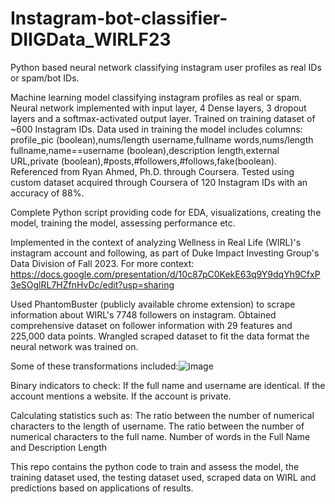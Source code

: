 # Instagram-bot-classifier-DIIGData_WIRLF23
Python based neural network classifying instagram user profiles as real IDs or spam/bot IDs.


Machine learning model classifying instagram profiles as real or spam. Neural network implemented with input layer, 4 Dense layers, 3 dropout layers and a softmax-activated output layer. Trained on training dataset of ~600 Instagram IDs. Data used in training the model includes columns: profile_pic (boolean),nums/length username,fullname words,nums/length fullname,name==username (boolean),description length,external URL,private (boolean),#posts,#followers,#follows,fake(boolean). Referenced from Ryan Ahmed, Ph.D. through Coursera. Tested using custom dataset acquired through Coursera of 120 Instagram IDs with an accuracy of 88%. 

Complete Python script providing code for EDA, visualizations, creating the model, training the model, assessing performance etc.

Implemented in the context of analyzing Wellness in Real Life (WIRL)'s instagram account and following, as part of Duke Impact Investing Group's Data Division of Fall 2023. For more context: https://docs.google.com/presentation/d/10c87pC0KekE63q9Y9dqYh9CfxP3eSOglRL7HZfnHvDc/edit?usp=sharing 

Used PhantomBuster (publicly available chrome extension) to scrape information about WIRL's 7748 followers on instagram. Obtained comprehensive dataset on follower information with 29 features and 225,000 data points. Wrangled scraped dataset to fit the data format the neural network was trained on. 

Some of these transformations included:![image](https://github.com/divy-jain/Instagram-bot-classifier-DIIGData_WIRLF23/assets/112353844/f555997f-3fd0-45b7-808f-ab4fb4a0b2b4)


Binary indicators to check:
If the full name and username are identical.
If the account mentions a website.
If the account is private.

Calculating statistics such as:
The ratio between the number of numerical characters to the length of username.
The ratio between the number of numerical characters to the full name.
Number of words in the Full Name and Description Length 

This repo contains the python code to train and assess the model, the training dataset used, the testing dataset used, scraped data on WIRL and predictions based on applications of results. 




